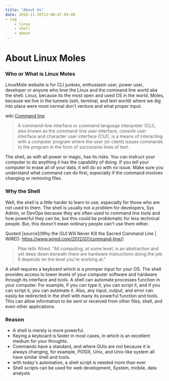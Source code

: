 ```yaml
---
title: "About Us"
date: 2018-11-26T12:00:47-05:00
- tag
    - linux
    - shell
    - about
---
```


# About Linux Moles

### Who or What is Linux Moles

LinuxMole website is for CLI junkies, enthusiasm user, power user, developer or anyone who love the Linux and the command line world aka the shell.  Linux, because its the most open and used OS in the world. Moles, because we live in the tunnels (ssh, terminal, and text world) where we dig into place were most normal don't venture and what proper input.

wiki [Command line](https://en.wikipedia.org/wiki/Command-line_interface)

> A command-line interface or command language interpreter (CLI), also known as the command-line user interface, console user interface and character user interface (CUI), is a means of interacting with a computer program where the user (or client) issues commands to the program in the form of successive lines of text.

The shell, as with all power or magic, has its risks. You can instruct your computer to do anything it has the capability of doing. If you tell your computer to erase all of your data, it will do so with no issue. Make sure you understand what command can do first, especially if the command involves changing or removing files.

### Why the Shell 

Well, the shell is a little harder to learn to use, especially for those who are not used to them. The shell is usually not a problem for developers, Sys Admin, or DevOps because they are often used to command line tools and how powerful they can be, but this could be problematic for less technical people. But, this doesn't mean ordinary people can't use them either.

Quoted  [source](Why the GUI Will Never Kill the Sacred Command Line | WIRED. https://www.wired.com/2012/07/command-line/)

> Pike tells Wired. "All computing, at some level, is an abstraction and yet deep down beneath there are hardware instructions doing the job. It depends on the level you're working at."


A shell requires a keyboard which is a promper input for your OS. The shell provides access to lower levels of your computer software and hardware through its interface and tools. A shell can automate processes function in your computer. For example, if you can type it, you can script it, and if you can script it, you can automate it. Also, any input, output, and error can easily be redirected in the shell with many its powerful function and tools. This can allow information to be sent or received from other files, shell, and even other applications. 

###  Reason

- A shell is merely is more powerful.
- Keying a keyboard is faster in most cases, in which is an excellent medium for your thoughts.
- Commands have a standard, and where GUIs are not because it is always changing, for example, POSIX, Unix, and Unix-like system all have similar shell and tools.
- with today's automation, a shell script is needed more than ever
- Shell scripts can be used for web development, System, mobile, data analysts
